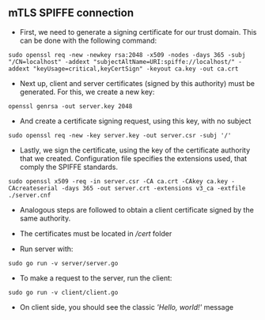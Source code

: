## mTLS SPIFFE connection

- First, we need to generate a signing certificate for our trust domain. This can be done with the following command:

`sudo openssl req -new -newkey rsa:2048 -x509 -nodes -days 365 -subj "/CN=localhost" -addext "subjectAltName=URI:spiffe://localhost/" -addext "keyUsage=critical,keyCertSign" -keyout ca.key -out ca.crt`

- Next up, client and server certificates (signed by this authority) must be generated. For this, we create a new key:

`openssl genrsa -out server.key 2048`

- And create a certificate signing request, using this key, with no subject

`sudo openssl req -new -key server.key -out server.csr -subj '/'`

- Lastly, we sign the certificate, using the key of the certificate authority that we created. Configuration file specifies the extensions used, that comply the SPIFFE standards.

`sudo openssl x509 -req -in server.csr -CA ca.crt -CAkey ca.key -CAcreateserial -days 365 -out server.crt -extensions v3_ca -extfile ./server.cnf`

- Analogous steps are followed to obtain a client certificate signed by the same authority.

- The certificates must be located in */cert* folder 

- Run server with:

`sudo go run -v server/server.go`

- To make a request to the server, run the client:

`sudo go run -v client/client.go`

- On client side, you should see the classic *'Hello, world!'* message


